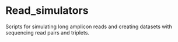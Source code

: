 # Read_simulators
Scripts for simulating long amplicon reads and creating datasets with sequencing read pairs and triplets.
